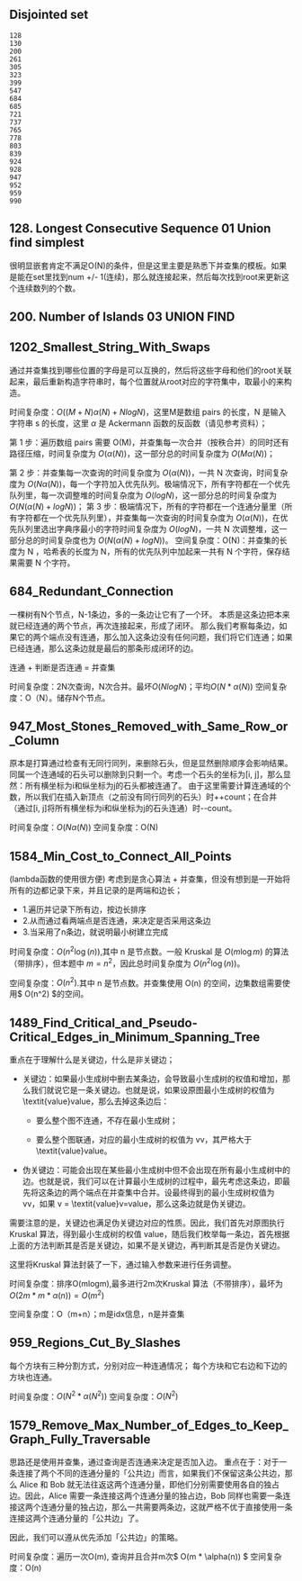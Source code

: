## Disjointed set 
 	128 	
	130 	
	200 	
	261 	
	305 	
	323 	
	399 	
	547 	
	684 	
	685 	
	721 	
	737 	
	765 	
	778 	
	803 	
	839 	
	924 	
	928 	
	947 	
	952 	
	959 	
	990 	

## 128. Longest Consecutive Sequence 01 Union find simplest 

很明显嵌套肯定不满足O(N)的条件，但是这里主要是熟悉下并查集的模板。如果是能在set里找到num +/- 1(连续)，那么就连接起来，然后每次找到root来更新这个连续数列的个数。

## 200. Number of Islands 03 UNION FIND

## 1202_Smallest_String_With_Swaps
通过并查集找到哪些位置的字母是可以互换的，然后将这些字母和他们的root关联起来，最后重新构造字符串时，每个位置就从root对应的字符集中，取最小的来构造。

时间复杂度：$O((M+N)α(N)+NlogN)$，这里M是数组 pairs 的长度，N 是输入字符串 s 的长度，这里 $α$ 是 Ackermann 函数的反函数（请见参考资料）；

第 1 步：遍历数组 pairs 需要 O(M)，并查集每一次合并（按秩合并）的同时还有路径压缩，时间复杂度为 $O(α(N))$，这一部分总的时间复杂度为 $O(Mα(N))$；

第 2 步：并查集每一次查询的时间复杂度为 $O(α(N))$，一共 N 次查询，时间复杂度为 $O(Nα(N))$，每一个字符加入优先队列。极端情况下，所有字符都在一个优先队列里，每一次调整堆的时间复杂度为 $O(logN)$，这一部分总的时间复杂度为 $O(N(α(N)+logN))$；
第 3 步：极端情况下，所有的字符都在一个连通分量里（所有字符都在一个优先队列里），并查集每一次查询的时间复杂度为 $O(α(N))$，在优先队列里选出字典序最小的字符时间复杂度为 $O(logN)$，一共 N 次调整堆，这一部分总的时间复杂度也为 $O(N(α(N)+logN))$。
空间复杂度：O(N)：并查集的长度为 N ，哈希表的长度为 N，所有的优先队列中加起来一共有 N 个字符，保存结果需要 N 个字符。

## 684_Redundant_Connection
一棵树有N个节点，N-1条边，多的一条边让它有了一个环。
本质是这条边把本来就已经连通的两个节点，再次连接起来，形成了闭环。
那么我们考察每条边，如果它的两个端点没有连通，那么加入这条边没有任何问题，我们将它们连通；如果已经连通，那么这条边就是最后的那条形成闭环的边。

连通 + 判断是否连通 = 并查集

时间复杂度：2N次查询，N次合并。最坏$O(NlogN)$；平均$O(N*\alpha(N))$
空间复杂度：O（N）。储存N个节点。

## 947_Most_Stones_Removed_with_Same_Row_or_Column
原本是打算通过检查有无同行同列，来删除石头，但是显然删除顺序会影响结果。
同属一个连通域的石头可以删除到只剩一个。考虑一个石头的坐标为[i, j]，那么显然：所有横坐标为i和纵坐标为j的石头都被连通了。
由于这里需要计算连通域的个数，所以我们在插入新顶点（之前没有同行同列的石头）时++count；在合并（通过[i, j]将所有横坐标为i和纵坐标为j的石头连通）时--count。

时间复杂度：$O(N\alpha(N))$
空间复杂度：O(N)

## 1584_Min_Cost_to_Connect_All_Points
(lambda函数的使用很方便)
考虑到是贪心算法 + 并查集，但没有想到是一开始将所有的边都记录下来，并且记录的是两端和边长；

* 1.遍历并记录下所有边，按边长排序
* 2.从而通过看两端点是否连通，来决定是否采用这条边
* 3.当采用了n条边，就说明最小树建立完成

时间复杂度：$O(n^2\log(n))$,其中 n 是节点数。一般 Kruskal 是 $O(m\log m)$ 的算法（带排序），但本题中 $m=n^2$，因此总时间复杂度为 $O(n^2\log(n))$。

空间复杂度：$O(n^2)$.其中 n 是节点数。并查集使用 O(n) 的空间，边集数组需要使用$ O(n^2) $的空间。

## 1489_Find_Critical_and_Pseudo-Critical_Edges_in_Minimum_Spanning_Tree
重点在于理解什么是关键边，什么是非关键边；

* 关键边：如果最小生成树中删去某条边，会导致最小生成树的权值和增加，那么我们就说它是一条关键边。也就是说，如果设原图最小生成树的权值为 \textit{value}value，那么去掉这条边后：

	* 要么整个图不连通，不存在最小生成树；

	* 要么整个图联通，对应的最小生成树的权值为 vv，其严格大于 \textit{value}value。

* 伪关键边：可能会出现在某些最小生成树中但不会出现在所有最小生成树中的边。也就是说，我们可以在计算最小生成树的过程中，最先考虑这条边，即最先将这条边的两个端点在并查集中合并。设最终得到的最小生成树权值为 vv，如果 v = \textit{value}v=value，那么这条边就是伪关键边。

需要注意的是，关键边也满足伪关键边对应的性质。因此，我们首先对原图执行 Kruskal 算法，得到最小生成树的权值 value，随后我们枚举每一条边，首先根据上面的方法判断其是否是关键边，如果不是关键边，再判断其是否是伪关键边。

这里将Kruskal 算法封装了一下，通过输入参数来进行任务调整。

时间复杂度：排序O(mlogm),最多进行2m次Kruskal 算法（不带排序），最坏为$O(2m*m*\alpha(n)) = O(m^2)$

空间复杂度：O（m+n）；m是idx信息，n是并查集

## 959_Regions_Cut_By_Slashes
每个方块有三种分割方式，分别对应一种连通情况；
每个方块和它右边和下边的方块也连通。

时间复杂度：$O(N^2*\alpha(N^2))$
空间复杂度：$O(N^2)$

## 1579_Remove_Max_Number_of_Edges_to_Keep_Graph_Fully_Traversable
思路还是使用并查集，通过查询是否连通来决定是否加入边。
重点在于：对于一条连接了两个不同的连通分量的「公共边」而言，如果我们不保留这条公共边，那么 Alice 和 Bob 就无法往返这两个连通分量，即他们分别需要使用各自的独占边。因此，Alice 需要一条连接这两个连通分量的独占边，Bob 同样也需要一条连接这两个连通分量的独占边，那么一共需要两条边，这就严格不优于直接使用一条连接这两个连通分量的「公共边」了。

因此，我们可以遵从优先添加「公共边」的策略。

时间复杂度：遍历一次O(m), 查询并且合并m次$ O(m * \alpha(n)) $
空间复杂度：O(n)